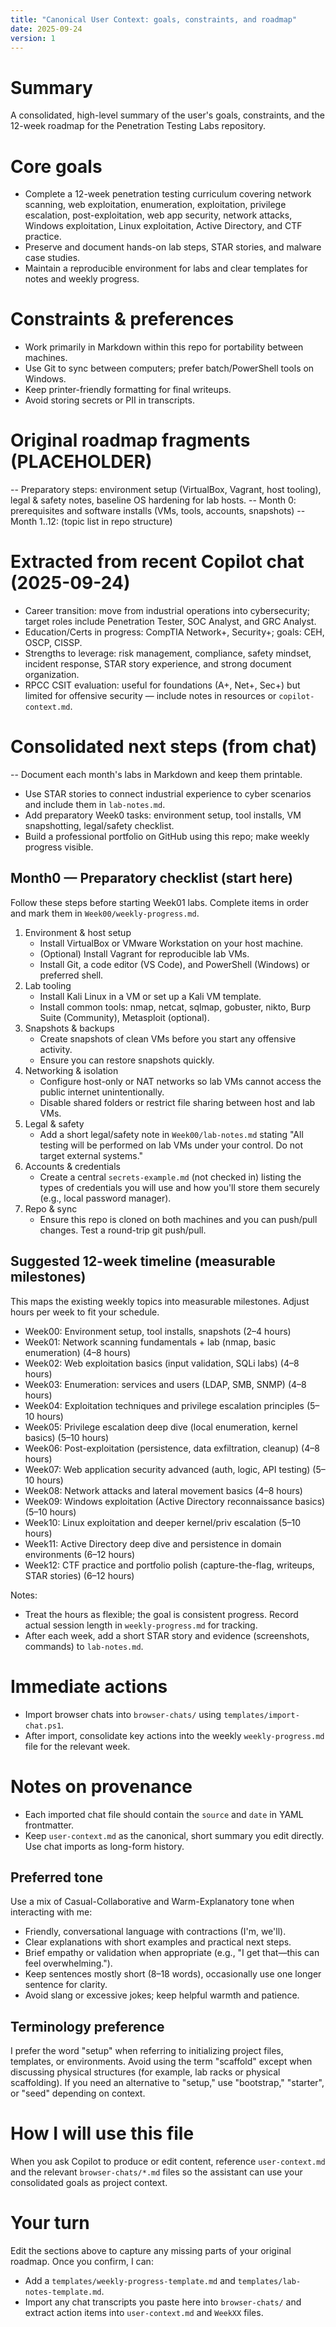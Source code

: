```yaml
---
title: "Canonical User Context: goals, constraints, and roadmap"
date: 2025-09-24
version: 1
---
```


# Summary
A consolidated, high-level summary of the user's goals, constraints, and the 12-week roadmap for the Penetration Testing Labs repository.

# Core goals
- Complete a 12-week penetration testing curriculum covering network scanning, web exploitation, enumeration, exploitation, privilege escalation, post-exploitation, web app security, network attacks, Windows exploitation, Linux exploitation, Active Directory, and CTF practice.
- Preserve and document hands-on lab steps, STAR stories, and malware case studies.
- Maintain a reproducible environment for labs and clear templates for notes and weekly progress.

# Constraints & preferences
- Work primarily in Markdown within this repo for portability between machines.
- Use Git to sync between computers; prefer batch/PowerShell tools on Windows.
- Keep printer-friendly formatting for final writeups.
- Avoid storing secrets or PII in transcripts.

# Original roadmap fragments (PLACEHOLDER)
-- Preparatory steps: environment setup (VirtualBox, Vagrant, host tooling), legal & safety notes, baseline OS hardening for lab hosts.
-- Month 0: prerequisites and software installs (VMs, tools, accounts, snapshots)
-- Month 1..12: (topic list in repo structure)

# Extracted from recent Copilot chat (2025-09-24)
- Career transition: move from industrial operations into cybersecurity; target roles include Penetration Tester, SOC Analyst, and GRC Analyst.
- Education/Certs in progress: CompTIA Network+, Security+; goals: CEH, OSCP, CISSP.
- Strengths to leverage: risk management, compliance, safety mindset, incident response, STAR story experience, and strong document organization.
- RPCC CSIT evaluation: useful for foundations (A+, Net+, Sec+) but limited for offensive security — include notes in resources or `copilot-context.md`.

# Consolidated next steps (from chat)
-- Document each month's labs in Markdown and keep them printable.
- Use STAR stories to connect industrial experience to cyber scenarios and include them in `lab-notes.md`.
- Add preparatory Week0 tasks: environment setup, tool installs, VM snapshotting, legal/safety checklist.
- Build a professional portfolio on GitHub using this repo; make weekly progress visible.

## Month0 — Preparatory checklist (start here)
Follow these steps before starting Week01 labs. Complete items in order and mark them in `Week00/weekly-progress.md`.

1. Environment & host setup
	- Install VirtualBox or VMware Workstation on your host machine.
	- (Optional) Install Vagrant for reproducible lab VMs.
	- Install Git, a code editor (VS Code), and PowerShell (Windows) or preferred shell.
2. Lab tooling
	- Install Kali Linux in a VM or set up a Kali VM template.
	- Install common tools: nmap, netcat, sqlmap, gobuster, nikto, Burp Suite (Community), Metasploit (optional).
3. Snapshots & backups
	- Create snapshots of clean VMs before you start any offensive activity.
	- Ensure you can restore snapshots quickly.
4. Networking & isolation
	- Configure host-only or NAT networks so lab VMs cannot access the public internet unintentionally.
	- Disable shared folders or restrict file sharing between host and lab VMs.
5. Legal & safety
	- Add a short legal/safety note in `Week00/lab-notes.md` stating "All testing will be performed on lab VMs under your control. Do not target external systems."
6. Accounts & credentials
	- Create a central `secrets-example.md` (not checked in) listing the types of credentials you will use and how you'll store them securely (e.g., local password manager).
7. Repo & sync
	- Ensure this repo is cloned on both machines and you can push/pull changes. Test a round-trip git push/pull.

## Suggested 12-week timeline (measurable milestones)
This maps the existing weekly topics into measurable milestones. Adjust hours per week to fit your schedule.

- Week00: Environment setup, tool installs, snapshots (2–4 hours)
- Week01: Network scanning fundamentals + lab (nmap, basic enumeration) (4–8 hours)
- Week02: Web exploitation basics (input validation, SQLi labs) (4–8 hours)
- Week03: Enumeration: services and users (LDAP, SMB, SNMP) (4–8 hours)
- Week04: Exploitation techniques and privilege escalation principles (5–10 hours)
- Week05: Privilege escalation deep dive (local enumeration, kernel basics) (5–10 hours)
- Week06: Post-exploitation (persistence, data exfiltration, cleanup) (4–8 hours)
- Week07: Web application security advanced (auth, logic, API testing) (5–10 hours)
- Week08: Network attacks and lateral movement basics (4–8 hours)
- Week09: Windows exploitation (Active Directory reconnaissance basics) (5–10 hours)
- Week10: Linux exploitation and deeper kernel/priv escalation (5–10 hours)
- Week11: Active Directory deep dive and persistence in domain environments (6–12 hours)
- Week12: CTF practice and portfolio polish (capture-the-flag, writeups, STAR stories) (6–12 hours)

Notes:
- Treat the hours as flexible; the goal is consistent progress. Record actual session length in `weekly-progress.md` for tracking.
- After each week, add a short STAR story and evidence (screenshots, commands) to `lab-notes.md`.

# Immediate actions
- Import browser chats into `browser-chats/` using `templates/import-chat.ps1`.
- After import, consolidate key actions into the weekly `weekly-progress.md` file for the relevant week.

# Notes on provenance
- Each imported chat file should contain the `source` and `date` in YAML frontmatter.
- Keep `user-context.md` as the canonical, short summary you edit directly. Use chat imports as long-form history.

## Preferred tone
Use a mix of Casual-Collaborative and Warm-Explanatory tone when interacting with me:

- Friendly, conversational language with contractions (I'm, we'll).
- Clear explanations with short examples and practical next steps.
- Brief empathy or validation when appropriate (e.g., "I get that—this can feel overwhelming.").
- Keep sentences mostly short (8–18 words), occasionally use one longer sentence for clarity.
- Avoid slang or excessive jokes; keep helpful warmth and patience.


## Terminology preference
I prefer the word "setup" when referring to initializing project files, templates, or environments. Avoid using the term "scaffold" except when discussing physical structures (for example, lab racks or physical scaffolding). If you need an alternative to "setup," use "bootstrap," "starter", or "seed" depending on context.

# How I will use this file
When you ask Copilot to produce or edit content, reference `user-context.md` and the relevant `browser-chats/*.md` files so the assistant can use your consolidated goals as project context.

# Your turn
Edit the sections above to capture any missing parts of your original roadmap. Once you confirm, I can:
- Add a `templates/weekly-progress-template.md` and `templates/lab-notes-template.md`.
- Import any chat transcripts you paste here into `browser-chats/` and extract action items into `user-context.md` and `WeekXX` files.
